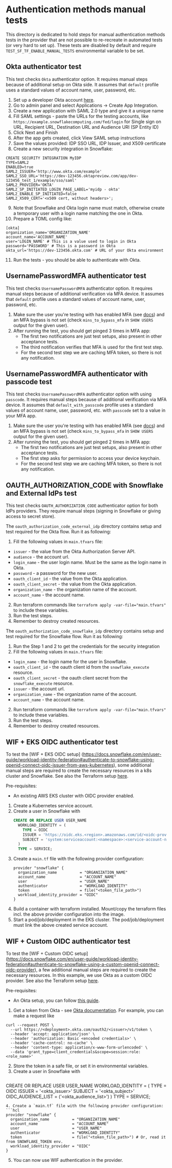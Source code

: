 # Authentication methods manual tests

This directory is dedicated to hold steps for manual authentication methods tests in the provider that are not possible to re-recreate in automated tests (or very hard to set up). These tests are disabled by default and require `TEST_SF_TF_ENABLE_MANUAL_TESTS` environmental variable to be set.

## Okta authenticator test
This test checks `Okta` authenticator option. It requires manual steps because of additional setup on Okta side. It assumes that `default` profile uses a standard values of account name, user, password, etc.
1. Set up a developer Okta account [here](https://developer.okta.com/signup/).
2. Go to admin panel and select Applications -> Create App Integration.
3. Create a new application with SAML 2.0 type and give it a unique name
4. Fill SAML settings - paste the URLs for the testing accounts, like `https://example.snowflakecomputing.com/fed/login` for Single sign on URL, Recipient URL, Destination URL and Audience URI (SP Entity ID)
5. Click Next and Finish
6. After the app gets created, click View SAML setup instructions
7. Save the values provided: IDP SSO URL, IDP Issuer, and X509 certificate
8. Create a new security integration in Snowflake:
```
CREATE SECURITY INTEGRATION MyIDP
TYPE=SAML2
ENABLED=true
SAML2_ISSUER='http://www.okta.com/example'
SAML2_SSO_URL='https://dev-123456.oktapreview.com/app/dev-123456_test_1/example/sso/saml'
SAML2_PROVIDER='OKTA'
SAML2_SP_INITIATED_LOGIN_PAGE_LABEL='myidp - okta'
SAML2_ENABLE_SP_INITIATED=false
SAML2_X509_CERT='<x509 cert, without headers>';
```
9. Note that Snowflake and Okta login name must match, otherwise create a temporary user with a login name matching the one in Okta.
10. Prepare a TOML config like:
```
[okta]
organization_name='ORGANIZATION_NAME'
account_name='ACCOUNT_NAME'
user='LOGIN_NAME' # This is a value used to login in Okta
password='PASSWORD' # This is a password in Okta
okta_url='https://dev-123456.okta.com' # URL of your Okta environment
```
11. Run the tests - you should be able to authenticate with Okta.


## UsernamePasswordMFA authenticator test
This test checks `UsernamePasswordMFA` authenticator option. It requires manual steps because of additional verification via MFA device. It assumes that `default` profile uses a standard values of account name, user, password, etc.
1. Make sure the user you're testing with has enabled MFA (see [docs](https://docs.snowflake.com/en/user-guide/ui-snowsight-profile#enroll-in-multi-factor-authentication-mfa)) and an MFA bypass is not set (check `mins_to_bypass_mfa` in `SHOW USERS` output for the given user).
1. After running the test, you should get pinged 3 times in MFA app:
    - The first two notifications are just test setups, also present in other acceptance tests.
    - The third notification verifies that MFA is used for the first test step.
    - For the second test step we are caching MFA token, so there is not any notification.

## UsernamePasswordMFA authenticator with passcode test
This test checks `UsernamePasswordMFA` authenticator option with using `passcode`. It requires manual steps because of additional verification via MFA device. It assumes that `default_with_passcode` profile uses a standard values of account name, user, password, etc. with `passcode` set to a value in your MFA app.
1. Make sure the user you're testing with has enabled MFA (see [docs](https://docs.snowflake.com/en/user-guide/ui-snowsight-profile#enroll-in-multi-factor-authentication-mfa)) and an MFA bypass is not set (check `mins_to_bypass_mfa` in `SHOW USERS` output for the given user).
1. After running the test, you should get pinged 2 times in MFA app:
    - The first two notifications are just test setups, also present in other acceptance tests.
    - The first step asks for permission to access your device keychain.
    - For the second test step we are caching MFA token, so there is not any notification.

## OAUTH_AUTHORIZATION_CODE with Snowflake and External IdPs test
This test checks `OAUTH_AUTHORIZATION_CODE` authenticator option for both IdPs providers. They require manual steps (signing in Snowflake or giving access to secret store).

The `oauth_authorization_code_external_idp` directory contains setup and test required for the Okta flow. Run it as following:
1. Fill the following values in `main.tfvars` file:
- `issuer` - the value from the Okta Authorization Server API.
- `audience` - the account url.
- `login_name` - the user login name. Must be the same as the login name in Okta.
- `password` - a password for the new user.
- `oauth_client_id` - the value from the Okta application.
- `oauth_client_secret` - the value from the Okta application.
- `organization_name` - the organization name of the account.
- `account_name` - the account name.
2. Run terraform commands like `terraform apply -var-file="main.tfvars"` to include these variables.
3. Run the test steps.
4. Remember to destroy created resources.

The `oauth_authorization_code_snowflake_idp` directory contains setup and test required for the Snowflake flow. Run it as following:
1. Run the Step 1 and 2 to get the credentials for the security integration
2. Fill the following values in `main.tfvars` file:
- `login_name` - the login name for the user in Snowflake.
- `oauth_client_id` - the oauth client id from the `snowflake_execute` resource.
- `oauth_client_secret` - the oauth client secret from the `snowflake_execute` resource.
- `issuer` - the account url.
- `organization_name` - the organization name of the account.
- `account_name` - the account name.
2. Run terraform commands like `terraform apply -var-file="main.tfvars"` to include these variables.
3. Run the test steps.
4. Remember to destroy created resources.


## WIF + EKS OIDC authenticator test

To test the [WIF + EKS OIDC setup]
(https://docs.snowflake.com/en/user-guide/workload-identity-federation#authenticate-to-snowflake-using-openid-connect-oidc-issuer-from-aws-kubernetes),
some additional manual steps are required to create the necessary resources in a k8s cluster and Snowflake. See also the Terraform setup [here](./workload_identity_provider_aws_eks/main.tf).

Pre-requisites:
- An existing AWS EKS cluster with OIDC provider enabled.

1. Create a Kubernetes service account.
2. Create a user in Snowflake with
   ```sql
   CREATE OR REPLACE USER USER_NAME
     WORKLOAD_IDENTITY = (
       TYPE = OIDC
       ISSUER = 'https://oidc.eks.<region>.amazonaws.com/id/<oidc-provider-id>'
       SUBJECT = 'system:serviceaccount:<namespace>:<service-account-name>'
     )
     TYPE = SERVICE;
   ```
3. Create a `main.tf` file with the following provider configuration:
   ```hcl
   provider "snowflake" {
     organization_name          = "ORGANIZATION_NAME"
     account_name               = "ACCOUNT_NAME"
     user                       = "USER_NAME"
     authenticator              = "WORKLOAD_IDENTITY"
     token                      = file("<token_file_path>")
     workload_identity_provider = "OIDC"
   }
   ```
4. Build a container with terraform installed. Mount/copy the terraform files incl. the above provider configuration into the image.
5. Start a pod/job/deployment in the EKS cluster. The pod/job/deployment must link the above created service account.

## WIF + Custom OIDC authenticator test

To test the [WIF + Custom OIDC setup]
(https://docs.snowflake.com/en/user-guide/workload-identity-federation#authenticate-to-snowflake-using-a-custom-openid-connect-oidc-provider),
a few additional manual steps are required to create the necessary resources. In this example, we use Okta as a custom OIDC provider. See also the Terraform setup [here](./workload_identity_provider_oidc/main.tf).

Pre-requisites:
- An Okta setup, you can follow [this guide](https://docs.snowflake.com/en/user-guide/oauth-okta).

1. Get a token from Okta - see [Okta documentation](https://developer.okta.com/docs/guides/tokens/). For example, you can make a request like
```
curl --request POST \
  --url https://<deployment>.okta.com/oauth2/<issuer>/v1/token \
  --header 'accept: application/json' \
  --header 'authorization: Basic <encoded credentials>' \
  --header 'cache-control: no-cache' \
  --header 'content-type: application/x-www-form-urlencoded' \
  --data 'grant_type=client_credentials&scope=session:role:<role_name>'
```
2. Store the token in a safe file, or set it in environmental variables.
3. Create a user in Snowflake with
   ```sql
  CREATE OR REPLACE USER USER_NAME
    WORKLOAD_IDENTITY = (
      TYPE = OIDC
      ISSUER = '<okta_issuer>'
      SUBJECT = '<okta_subject>'
      OIDC_AUDIENCE_LIST = ('<okta_audience_list>')
    )
    TYPE = SERVICE;
   ```
4. Create a `main.tf` file with the following provider configuration:
   ```hcl
   provider "snowflake" {
     organization_name          = "ORGANIZATION_NAME"
     account_name               = "ACCOUNT_NAME"
     user                       = "USER_NAME"
     authenticator              = "WORKLOAD_IDENTITY"
     token                      = file("<token_file_path>") # Or, read it from SNOWFLAKE_TOKEN env.
     workload_identity_provider = "OIDC"
   }
   ```
5. You can now use WIF authentication in the provider.
